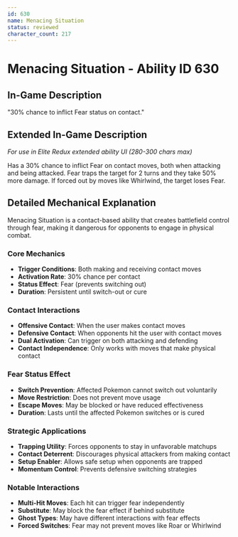 ```yaml
---
id: 630
name: Menacing Situation
status: reviewed
character_count: 217
---
```


# Menacing Situation - Ability ID 630

## In-Game Description
"30% chance to inflict Fear status on contact."

## Extended In-Game Description
*For use in Elite Redux extended ability UI (280-300 chars max)*

Has a 30% chance to inflict Fear on contact moves, both when attacking and being attacked. Fear traps the target for 2 turns and they take 50% more damage. If forced out by moves like Whirlwind, the target loses Fear.

## Detailed Mechanical Explanation

Menacing Situation is a contact-based ability that creates battlefield control through fear, making it dangerous for opponents to engage in physical combat.

### Core Mechanics
- **Trigger Conditions**: Both making and receiving contact moves
- **Activation Rate**: 30% chance per contact
- **Status Effect**: Fear (prevents switching out)
- **Duration**: Persistent until switch-out or cure

### Contact Interactions
- **Offensive Contact**: When the user makes contact moves
- **Defensive Contact**: When opponents hit the user with contact moves
- **Dual Activation**: Can trigger on both attacking and defending
- **Contact Independence**: Only works with moves that make physical contact

### Fear Status Effect
- **Switch Prevention**: Affected Pokemon cannot switch out voluntarily
- **Move Restriction**: Does not prevent move usage
- **Escape Moves**: May be blocked or have reduced effectiveness
- **Duration**: Lasts until the affected Pokemon switches or is cured

### Strategic Applications
- **Trapping Utility**: Forces opponents to stay in unfavorable matchups
- **Contact Deterrent**: Discourages physical attackers from making contact
- **Setup Enabler**: Allows safe setup when opponents are trapped
- **Momentum Control**: Prevents defensive switching strategies

### Notable Interactions
- **Multi-Hit Moves**: Each hit can trigger fear independently
- **Substitute**: May block the fear effect if behind substitute
- **Ghost Types**: May have different interactions with fear effects
- **Forced Switches**: Fear may not prevent moves like Roar or Whirlwind